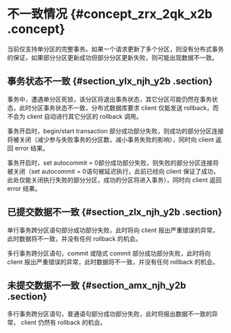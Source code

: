 # 不一致情况 {#concept_zrx_2qk_x2b .concept}

当前仅支持单分区的完整事务。如果一个请求更新了多个分区，则没有分布式事务的保证，如果部分分区更新成功但部分分区更新失败，则可能出现数据不一致。

## 事务状态不一致 {#section_ylx_njh_y2b .section}

事务中，遭遇单分区死锁，该分区将退出事务状态，其它分区可能仍然在事务状态，此时分区事务状态不一致，分布式数据库要求 client 仅能发送 rollback，而不会为 client 自动进行其它分区的 rollback 调用。

事务开启时，begin/start transaction 部分成功部分失败，则成功的部分分区连接将被关闭（减少参与失败事务的分区数，减小事务失败的影响），同时向 client 返回 error 结果。

事务开启时，set autocommit = 0部分成功部分失败，则失败的部分分区连接将被关闭（set autocommit = 0语句被延迟执行，此前已经向 client 保证了成功，此处仅能关闭执行失败的部分分区，成功的分区将进入事务），同时向 client 返回 error 结果。

## 已提交数据不一致 {#section_zlx_njh_y2b .section}

单行事务跨分区语句部分成功部分失败，此时将向 client 报出严重错误的异常，此时数据将不一致，并没有任何 rollback 的机会。

多行事务跨分区语句，commit 或隐式 commit 部分成功部分失败，此时将向 client 报出严重错误的异常，此时数据将不一致，并没有任何 rollback 的机会。

## 未提交数据不一致 {#section_amx_njh_y2b .section}

多行事务跨分区语句，普通语句部分成功部分失败，此时将报出数据不一致的异常， client 仍然有 rollback 的机会。


